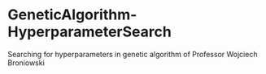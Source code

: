 # GeneticAlgorithm-HyperparameterSearch
Searching for hyperparameters in genetic algorithm of Professor Wojciech Broniowski

